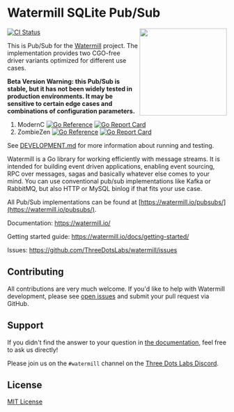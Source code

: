 # Watermill SQLite Pub/Sub
<img align="right" width="200" src="https://watermill.io/img/gopher.svg">

[![CI Status](https://github.com/ThreeDotsLabs/watermill-sqlite/actions/workflows/master.yml/badge.svg)](https://github.com/ThreeDotsLabs/watermill-sqlite/actions/workflows/master.yml)

This is Pub/Sub for the [Watermill](https://watermill.io/) project. The implementation provides two CGO-free driver variants optimized for different use cases.

**Beta Version Warning: this Pub/Sub is stable, but it has not been widely tested in production environments. It may be sensitive to certain edge cases and combinations of configuration parameters.**

1. ModernC [![Go Reference](https://pkg.go.dev/badge/github.com/ThreeDotsLabs/watermill.svg)](https://pkg.go.dev/github.com/ThreeDotsLabs/watermill-sqlite/wmsqlitemodernc) [![Go Report Card](https://goreportcard.com/badge/github.com/ThreeDotsLabs/watermill-sqlite/wmsqlitemodernc)](https://goreportcard.com/report/github.com/ThreeDotsLabs/watermill-sqlite/wmsqlitemodernc)
2. ZombieZen [![Go Reference](https://pkg.go.dev/badge/github.com/ThreeDotsLabs/watermill.svg)](https://pkg.go.dev/github.com/ThreeDotsLabs/watermill-sqlite/wmsqlitezombiezen) [![Go Report Card](https://goreportcard.com/badge/github.com/ThreeDotsLabs/watermill-sqlite/wmsqlitezombiezen)](https://goreportcard.com/report/github.com/ThreeDotsLabs/watermill-sqlite/wmsqlitezombiezen)

See [DEVELOPMENT.md](./DEVELOPMENT.md) for more information about running and testing.

Watermill is a Go library for working efficiently with message streams. It is intended
for building event driven applications, enabling event sourcing, RPC over messages,
sagas and basically whatever else comes to your mind. You can use conventional pub/sub
implementations like Kafka or RabbitMQ, but also HTTP or MySQL binlog if that fits your use case.

All Pub/Sub implementations can be found at [https://watermill.io/pubsubs/](https://watermill.io/pubsubs/).

Documentation: https://watermill.io/

Getting started guide: https://watermill.io/docs/getting-started/

Issues: https://github.com/ThreeDotsLabs/watermill/issues

## Contributing

All contributions are very much welcome. If you'd like to help with Watermill development,
please see [open issues](https://github.com/ThreeDotsLabs/watermill/issues?utf8=%E2%9C%93&q=is%3Aissue+is%3Aopen+)
and submit your pull request via GitHub.

## Support

If you didn't find the answer to your question in [the documentation](https://watermill.io/), feel free to ask us directly!

Please join us on the `#watermill` channel on the [Three Dots Labs Discord](https://discord.gg/QV6VFg4YQE).

## License

[MIT License](./LICENSE)
